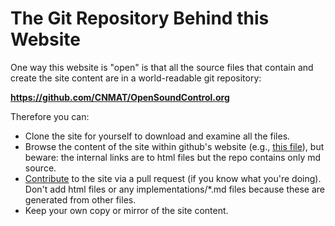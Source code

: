 # The Git Repository Behind this Website

One way this website is "open" is that all the source files that
contain and create the site content are in a world-readable git
repository:

**<https://github.com/CNMAT/OpenSoundControl.org>**

Therefore you can:

- Clone the site for yourself to download and examine all the files.
- Browse the content of the site within github's website (e.g., [this
  file](https://github.com/CNMAT/OpenSoundControl.org/blob/master/site-repo.md)),
  but beware: the internal links are to html files but the repo
  contains only md source.
- [Contribute](contribute.html) to the site via a pull request (if you
  know what you're doing). Don't add html files or any
  implementations/*.md files because these are generated from other
  files.
- Keep your own copy or mirror of the site content.
